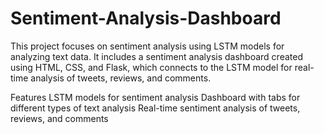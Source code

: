 # Sentiment-Analysis-Dashboard
This project focuses on sentiment analysis using LSTM models for analyzing text data. It includes a sentiment analysis dashboard created using HTML, CSS, and Flask, which connects to the LSTM model for real-time analysis of tweets, reviews, and comments.

Features
LSTM models for sentiment analysis
Dashboard with tabs for different types of text analysis
Real-time sentiment analysis of tweets, reviews, and comments
